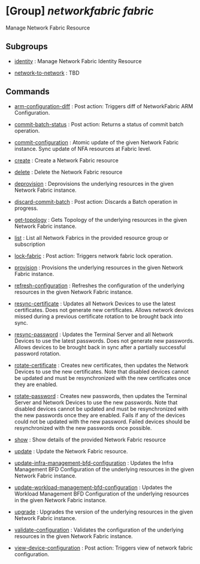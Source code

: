# [Group] _networkfabric fabric_

Manage Network Fabric Resource

## Subgroups

- [identity](/Commands/networkfabric/fabric/identity/readme.md)
: Manage Network Fabric Identity Resource

- [network-to-network](/Commands/networkfabric/fabric/network-to-network/readme.md)
: TBD

## Commands

- [arm-configuration-diff](/Commands/networkfabric/fabric/_arm-configuration-diff.md)
: Post action: Triggers diff of NetworkFabric ARM Configuration.

- [commit-batch-status](/Commands/networkfabric/fabric/_commit-batch-status.md)
: Post action: Returns a status of commit batch operation.

- [commit-configuration](/Commands/networkfabric/fabric/_commit-configuration.md)
: Atomic update of the given Network Fabric instance. Sync update of NFA resources at Fabric level.

- [create](/Commands/networkfabric/fabric/_create.md)
: Create a Network Fabric resource

- [delete](/Commands/networkfabric/fabric/_delete.md)
: Delete the Network Fabric resource

- [deprovision](/Commands/networkfabric/fabric/_deprovision.md)
: Deprovisions the underlying resources in the given Network Fabric instance.

- [discard-commit-batch](/Commands/networkfabric/fabric/_discard-commit-batch.md)
: Post action: Discards a Batch operation in progress.

- [get-topology](/Commands/networkfabric/fabric/_get-topology.md)
: Gets Topology of the underlying resources in the given Network Fabric instance.

- [list](/Commands/networkfabric/fabric/_list.md)
: List all Network Fabrics in the provided resource group or subscription

- [lock-fabric](/Commands/networkfabric/fabric/_lock-fabric.md)
: Post action: Triggers network fabric lock operation.

- [provision](/Commands/networkfabric/fabric/_provision.md)
: Provisions the underlying resources in the given Network Fabric instance.

- [refresh-configuration](/Commands/networkfabric/fabric/_refresh-configuration.md)
: Refreshes the configuration of the underlying resources in the given Network Fabric instance.

- [resync-certificate](/Commands/networkfabric/fabric/_resync-certificate.md)
: Updates all Network Devices to use the latest certificates. Does not generate new certificates. Allows network devices missed during a previous certificate rotation to be brought back into sync.

- [resync-password](/Commands/networkfabric/fabric/_resync-password.md)
: Updates the Terminal Server and all Network Devices to use the latest passwords. Does not generate new passwords.  Allows devices to be brought back in sync after a partially successful password rotation.

- [rotate-certificate](/Commands/networkfabric/fabric/_rotate-certificate.md)
: Creates new certificates, then updates the Network Devices to use the new certificates. Note that disabled devices cannot be updated and must be resynchronized with the new certificates once they are enabled.

- [rotate-password](/Commands/networkfabric/fabric/_rotate-password.md)
: Creates new passwords, then updates the Terminal Server and Network Devices to use the new passwords.  Note that disabled devices cannot be updated and must be resynchronized with the new passwords once they are enabled.  Fails if any of the devices could not be updated with the new password. Failed devices should be resynchronized with the new passwords once possible.

- [show](/Commands/networkfabric/fabric/_show.md)
: Show details of the provided Network Fabric resource

- [update](/Commands/networkfabric/fabric/_update.md)
: Update the Network Fabric resource.

- [update-infra-management-bfd-configuration](/Commands/networkfabric/fabric/_update-infra-management-bfd-configuration.md)
: Updates the Infra Management BFD Configuration of the underlying resources in the given Network Fabric instance.

- [update-workload-management-bfd-configuration](/Commands/networkfabric/fabric/_update-workload-management-bfd-configuration.md)
: Updates the Workload Management BFD Configuration of the underlying resources in the given Network Fabric instance.

- [upgrade](/Commands/networkfabric/fabric/_upgrade.md)
: Upgrades the version of the underlying resources in the given Network Fabric instance.

- [validate-configuration](/Commands/networkfabric/fabric/_validate-configuration.md)
: Validates the configuration of the underlying resources in the given Network Fabric instance.

- [view-device-configuration](/Commands/networkfabric/fabric/_view-device-configuration.md)
: Post action: Triggers view of network fabric configuration.
